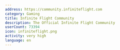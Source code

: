 ```yaml
---
address: https://community.infiniteflight.com
category: Gaming
title: Infinite Flight Community
description: The Official Infinite Flight Community
userCount: 73394
icon: infiniteflight.png
activity: very high
language: en
---
```

